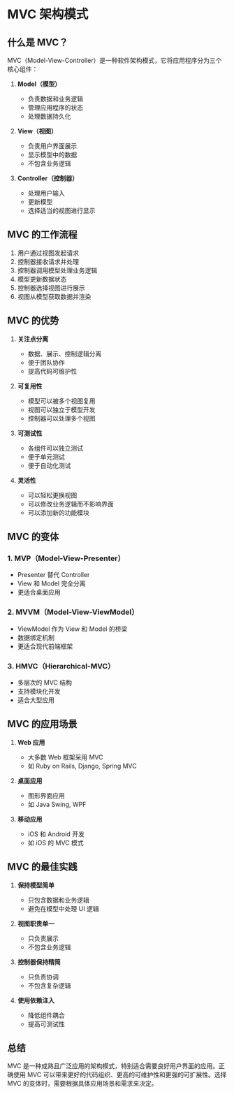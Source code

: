 # MVC 架构模式

## 什么是 MVC？

MVC（Model-View-Controller）是一种软件架构模式，它将应用程序分为三个核心组件：

1. **Model（模型）**
   - 负责数据和业务逻辑
   - 管理应用程序的状态
   - 处理数据持久化

2. **View（视图）**
   - 负责用户界面展示
   - 显示模型中的数据
   - 不包含业务逻辑

3. **Controller（控制器）**
   - 处理用户输入
   - 更新模型
   - 选择适当的视图进行显示

## MVC 的工作流程

1. 用户通过视图发起请求
2. 控制器接收请求并处理
3. 控制器调用模型处理业务逻辑
4. 模型更新数据状态
5. 控制器选择视图进行展示
6. 视图从模型获取数据并渲染

## MVC 的优势

1. **关注点分离**
   - 数据、展示、控制逻辑分离
   - 便于团队协作
   - 提高代码可维护性

2. **可复用性**
   - 模型可以被多个视图复用
   - 视图可以独立于模型开发
   - 控制器可以处理多个视图

3. **可测试性**
   - 各组件可以独立测试
   - 便于单元测试
   - 便于自动化测试

4. **灵活性**
   - 可以轻松更换视图
   - 可以修改业务逻辑而不影响界面
   - 可以添加新的功能模块

## MVC 的变体

### 1. MVP（Model-View-Presenter）
- Presenter 替代 Controller
- View 和 Model 完全分离
- 更适合桌面应用

### 2. MVVM（Model-View-ViewModel）
- ViewModel 作为 View 和 Model 的桥梁
- 数据绑定机制
- 更适合现代前端框架

### 3. HMVC（Hierarchical-MVC）
- 多层次的 MVC 结构
- 支持模块化开发
- 适合大型应用

## MVC 的应用场景

1. **Web 应用**
   - 大多数 Web 框架采用 MVC
   - 如 Ruby on Rails, Django, Spring MVC

2. **桌面应用**
   - 图形界面应用
   - 如 Java Swing, WPF

3. **移动应用**
   - iOS 和 Android 开发
   - 如 iOS 的 MVC 模式

## MVC 的最佳实践

1. **保持模型简单**
   - 只包含数据和业务逻辑
   - 避免在模型中处理 UI 逻辑

2. **视图职责单一**
   - 只负责展示
   - 不包含业务逻辑

3. **控制器保持精简**
   - 只负责协调
   - 不包含复杂逻辑

4. **使用依赖注入**
   - 降低组件耦合
   - 提高可测试性

## 总结

MVC 是一种成熟且广泛应用的架构模式，特别适合需要良好用户界面的应用。正确使用 MVC 可以带来更好的代码组织、更高的可维护性和更强的可扩展性。选择 MVC 的变体时，需要根据具体应用场景和需求来决定。



